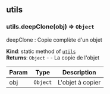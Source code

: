 <a name="module_utils"></a>

## utils
<a name="module_utils.deepClone"></a>

### utils.deepClone(obj) ⇒ <code>Object</code>
deepClone : Copie complète d'un objet

**Kind**: static method of [<code>utils</code>](#module_utils)  
**Returns**: <code>Object</code> - - La copie de l'objet  

| Param | Type | Description |
| --- | --- | --- |
| obj | <code>Object</code> | L'objet à copier |

